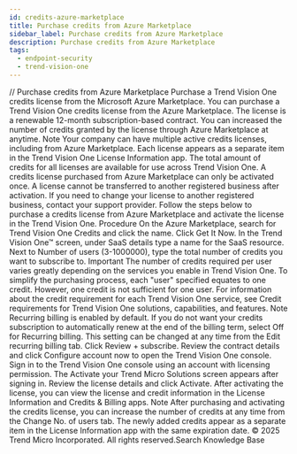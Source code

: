 ```yaml
---
id: credits-azure-marketplace
title: Purchase credits from Azure Marketplace
sidebar_label: Purchase credits from Azure Marketplace
description: Purchase credits from Azure Marketplace
tags:
  - endpoint-security
  - trend-vision-one
---
```


/*<![CDATA[*/ $('#title').html($('meta[name=map-description]').attr('content')); /*]]>*/ Purchase credits from Azure Marketplace Purchase a Trend Vision One credits license from the Microsoft Azure Marketplace. You can purchase a Trend Vision One credits license from the Azure Marketplace. The license is a renewable 12-month subscription-based contract. You can increased the number of credits granted by the license through Azure Marketplace at anytime. Note Your company can have multiple active credits licenses, including from Azure Marketplace. Each license appears as a separate item in the Trend Vision One License Information app. The total amount of credits for all licenses are available for use across Trend Vision One. A credits license purchased from Azure Marketplace can only be activated once. A license cannot be transferred to another registered business after activation. If you need to change your license to another registered business, contact your support provider. Follow the steps below to purchase a credits license from Azure Marketplace and activate the license in the Trend Vision One. Procedure On the Azure Marketplace, search for Trend Vision One Credits and click the name. Click Get It Now. In the Trend Vision One™ screen, under SaaS details type a name for the SaaS resource. Next to Number of users (3-1000000), type the total number of credits you want to subscribe to. Important The number of credits required per user varies greatly depending on the services you enable in Trend Vision One. To simplify the purchasing process, each "user" specified equates to one credit. However, one credit is not sufficient for one user. For information about the credit requirement for each Trend Vision One service, see Credit requirements for Trend Vision One solutions, capabilities, and features. Note Recurring billing is enabled by default. If you do not want your credits subscription to automatically renew at the end of the billing term, select Off for Recurring billing. This setting can be changed at any time from the Edit recurring billing tab. Click Review + subscribe. Review the contract details and click Configure account now to open the Trend Vision One console. Sign in to the Trend Vision One console using an account with licensing permission. The Activate your Trend Micro Solutions screen appears after signing in. Review the license details and click Activate. After activating the license, you can view the license and credit information in the License Information and Credits & Billing apps. Note After purchasing and activating the credits license, you can increase the number of credits at any time from the Change No. of users tab. The newly added credits appear as a separate item in the License Information app with the same expiration date. © 2025 Trend Micro Incorporated. All rights reserved.Search Knowledge Base